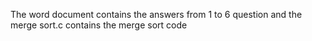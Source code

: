 The word document contains the answers from 1 to 6 question 
and the merge sort.c contains the merge sort code
